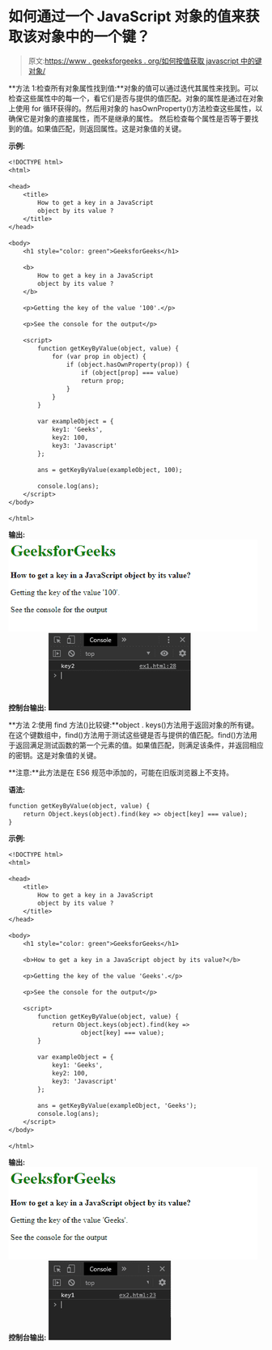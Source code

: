 # 如何通过一个 JavaScript 对象的值来获取该对象中的一个键？

> 原文:[https://www . geeksforgeeks . org/如何按值获取 javascript 中的键对象/](https://www.geeksforgeeks.org/how-to-get-a-key-in-a-javascript-object-by-its-value/)

**方法 1:检查所有对象属性找到值:**对象的值可以通过迭代其属性来找到。可以检查这些属性中的每一个，看它们是否与提供的值匹配。对象的属性是通过在对象上使用 for 循环获得的。然后用对象的 hasOwnProperty()方法检查这些属性，以确保它是对象的直接属性，而不是继承的属性。
然后检查每个属性是否等于要找到的值。如果值匹配，则返回属性。这是对象值的关键。

**示例:**

```
<!DOCTYPE html>
<html>

<head>
    <title>
        How to get a key in a JavaScript
        object by its value ?
    </title>
</head>

<body>
    <h1 style="color: green">GeeksforGeeks</h1>

    <b>
        How to get a key in a JavaScript
        object by its value ?
    </b>

    <p>Getting the key of the value '100'.</p>

    <p>See the console for the output</p>

    <script>
        function getKeyByValue(object, value) {
            for (var prop in object) {
                if (object.hasOwnProperty(prop)) {
                    if (object[prop] === value)
                    return prop;
                }
            }
        }

        var exampleObject = {
            key1: 'Geeks',
            key2: 100,
            key3: 'Javascript'
        };

        ans = getKeyByValue(exampleObject, 100);

        console.log(ans);
    </script>
</body>

</html>
```

**输出:**
![by-properties-out](img/40056f610caa8442b5369753b8f5972f.png)
**控制台输出:**
![by-properties-console](img/9e69de839e43333f368d684c88c76066.png)

**方法 2:使用 find 方法()比较键:**object . keys()方法用于返回对象的所有键。在这个键数组中，find()方法用于测试这些键是否与提供的值匹配。find()方法用于返回满足测试函数的第一个元素的值。如果值匹配，则满足该条件，并返回相应的密钥。这是对象值的关键。

**注意:**此方法是在 ES6 规范中添加的，可能在旧版浏览器上不支持。

**语法:**

```
function getKeyByValue(object, value) {
    return Object.keys(object).find(key => object[key] === value);
}
```

**示例:**

```
<!DOCTYPE html>
<html>

<head>
    <title>
        How to get a key in a JavaScript
        object by its value ?
    </title>
</head>

<body>
    <h1 style="color: green">GeeksforGeeks</h1>

    <b>How to get a key in a JavaScript object by its value?</b>

    <p>Getting the key of the value 'Geeks'.</p>

    <p>See the console for the output</p>

    <script>
        function getKeyByValue(object, value) {
            return Object.keys(object).find(key => 
                    object[key] === value);
        }

        var exampleObject = {
            key1: 'Geeks',
            key2: 100,
            key3: 'Javascript'
        };

        ans = getKeyByValue(exampleObject, 'Geeks');
        console.log(ans);
    </script>
</body>

</html>
```

**输出:**
![by-find-out](img/e4ed57bc685b0c4186e1328eb37c7425.png)
**控制台输出:**
![by-find-console](img/770ed12caf39b967f0fd3628d3c91611.png)